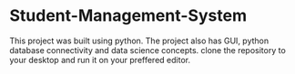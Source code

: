 # Student-Management-System

This project was built using python. The project also has GUI, python database connectivity and data science concepts.
clone the repository to your desktop and run it on your preffered editor.
